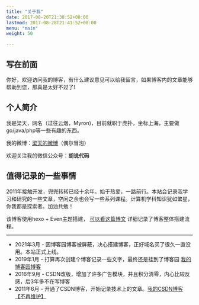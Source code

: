 ```yaml
---
title: "关于我"
date: 2017-08-20T21:38:52+08:00
lastmod: 2017-08-28T21:41:52+08:00
menu: "main"
weight: 50

---
```

## 写在前面 
你好，欢迎访问我的博客，有什么建议意见可以给我留言，如果博客内的文章能够帮助到您，那真是太好不过了!
<!--more-->

## 个人简介
我是梁天，网名（过往云烟，Myron)，目前就职于虎扑，坐标上海，主要做go/java/php等一些有趣的东西。

我的微博：[梁天的微博](https://www.weibo.com/wbzmz)（偶尔冒泡）

欢迎关注我的微信公众号：**胡说代码**

## 值得记录的一些事情

2011年接触开发，兜兜转转已经十余年。始于热爱，一路前行。本站会记录我学习和研究的一些文章，空闲之余也会写一些系列课程。计算机学科知识犹如繁星，你我都是探索者。加油共勉！

该博客使用hexo + Even主题搭建， [可以看这篇博文](https://www.liangtian.me/post/my-first-blog-post/) 详细记录了博客整体搭建流程。

---
+ 2021年3月 -  因博客园博客被屏蔽，决心搭建博客，正好域名买了很久一直没用。本站正式上线。
+ 2019年1月 -  打算再次创建个博客记录一些文字，最终还是挂到了博客园 [我的博客园博客](https://www.cnblogs.com/gwyy)
+ 2016年9月 -  CSDN改版，增加了许多广告模块，并且积分清零，内心比较反感，后3年多不在写博客
+ 2011年6月 -  开通了CSDN博客，开始记录技术上的文章。[我的CSDN博客 【不再维护】](https://blog.csdn.net/ebw123)




